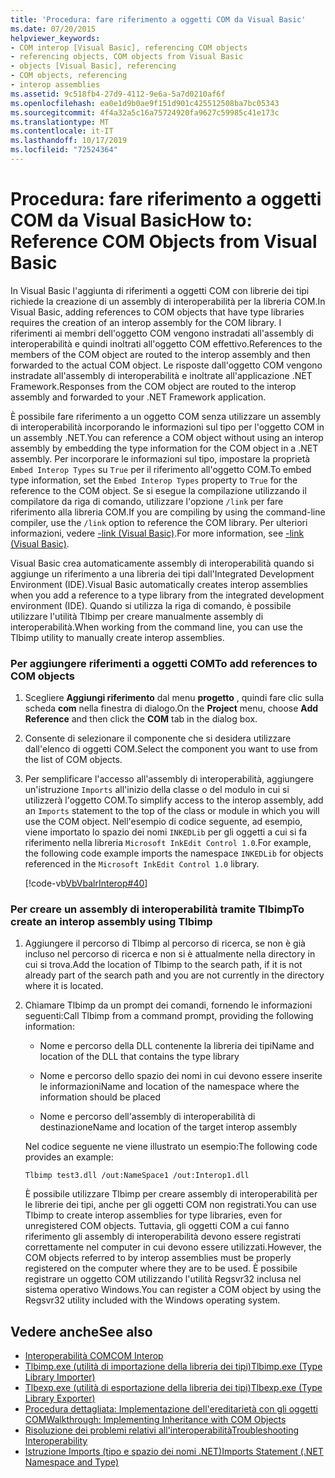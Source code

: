 ```yaml
---
title: 'Procedura: fare riferimento a oggetti COM da Visual Basic'
ms.date: 07/20/2015
helpviewer_keywords:
- COM interop [Visual Basic], referencing COM objects
- referencing objects, COM objects from Visual Basic
- objects [Visual Basic], referencing
- COM objects, referencing
- interop assemblies
ms.assetid: 9c518fb4-27d9-4112-9e6a-5a7d0210af6f
ms.openlocfilehash: ea0e1d9b0ae9f151d901c425512508ba7bc05343
ms.sourcegitcommit: 4f4a32a5c16a75724920fa9627c59985c41e173c
ms.translationtype: MT
ms.contentlocale: it-IT
ms.lasthandoff: 10/17/2019
ms.locfileid: "72524364"
---
```

# <a name="how-to-reference-com-objects-from-visual-basic"></a><span data-ttu-id="a8f6b-102">Procedura: fare riferimento a oggetti COM da Visual Basic</span><span class="sxs-lookup"><span data-stu-id="a8f6b-102">How to: Reference COM Objects from Visual Basic</span></span>
<span data-ttu-id="a8f6b-103">In Visual Basic l'aggiunta di riferimenti a oggetti COM con librerie dei tipi richiede la creazione di un assembly di interoperabilità per la libreria COM.</span><span class="sxs-lookup"><span data-stu-id="a8f6b-103">In Visual Basic, adding references to COM objects that have type libraries requires the creation of an interop assembly for the COM library.</span></span> <span data-ttu-id="a8f6b-104">I riferimenti ai membri dell'oggetto COM vengono instradati all'assembly di interoperabilità e quindi inoltrati all'oggetto COM effettivo.</span><span class="sxs-lookup"><span data-stu-id="a8f6b-104">References to the members of the COM object are routed to the interop assembly and then forwarded to the actual COM object.</span></span> <span data-ttu-id="a8f6b-105">Le risposte dall'oggetto COM vengono instradate all'assembly di interoperabilità e inoltrate all'applicazione .NET Framework.</span><span class="sxs-lookup"><span data-stu-id="a8f6b-105">Responses from the COM object are routed to the interop assembly and forwarded to your .NET Framework application.</span></span>  
  
 <span data-ttu-id="a8f6b-106">È possibile fare riferimento a un oggetto COM senza utilizzare un assembly di interoperabilità incorporando le informazioni sul tipo per l'oggetto COM in un assembly .NET.</span><span class="sxs-lookup"><span data-stu-id="a8f6b-106">You can reference a COM object without using an interop assembly by embedding the type information for the COM object in a .NET assembly.</span></span> <span data-ttu-id="a8f6b-107">Per incorporare le informazioni sul tipo, impostare la proprietà `Embed Interop Types` su `True` per il riferimento all'oggetto COM.</span><span class="sxs-lookup"><span data-stu-id="a8f6b-107">To embed type information, set the `Embed Interop Types` property to `True` for the reference to the COM object.</span></span> <span data-ttu-id="a8f6b-108">Se si esegue la compilazione utilizzando il compilatore da riga di comando, utilizzare l'opzione `/link` per fare riferimento alla libreria COM.</span><span class="sxs-lookup"><span data-stu-id="a8f6b-108">If you are compiling by using the command-line compiler, use the `/link` option to reference the COM library.</span></span> <span data-ttu-id="a8f6b-109">Per ulteriori informazioni, vedere [-link (Visual Basic)](../../../visual-basic/reference/command-line-compiler/link.md).</span><span class="sxs-lookup"><span data-stu-id="a8f6b-109">For more information, see [-link (Visual Basic)](../../../visual-basic/reference/command-line-compiler/link.md).</span></span>  
  
 <span data-ttu-id="a8f6b-110">Visual Basic crea automaticamente assembly di interoperabilità quando si aggiunge un riferimento a una libreria dei tipi dall'Integrated Development Environment (IDE).</span><span class="sxs-lookup"><span data-stu-id="a8f6b-110">Visual Basic automatically creates interop assemblies when you add a reference to a type library from the integrated development environment (IDE).</span></span> <span data-ttu-id="a8f6b-111">Quando si utilizza la riga di comando, è possibile utilizzare l'utilità Tlbimp per creare manualmente assembly di interoperabilità.</span><span class="sxs-lookup"><span data-stu-id="a8f6b-111">When working from the command line, you can use the Tlbimp utility to manually create interop assemblies.</span></span>  
  
### <a name="to-add-references-to-com-objects"></a><span data-ttu-id="a8f6b-112">Per aggiungere riferimenti a oggetti COM</span><span class="sxs-lookup"><span data-stu-id="a8f6b-112">To add references to COM objects</span></span>  
  
1. <span data-ttu-id="a8f6b-113">Scegliere **Aggiungi riferimento** dal menu **progetto** , quindi fare clic sulla scheda **com** nella finestra di dialogo.</span><span class="sxs-lookup"><span data-stu-id="a8f6b-113">On the **Project** menu, choose **Add Reference** and then click the **COM** tab in the dialog box.</span></span>  
  
2. <span data-ttu-id="a8f6b-114">Consente di selezionare il componente che si desidera utilizzare dall'elenco di oggetti COM.</span><span class="sxs-lookup"><span data-stu-id="a8f6b-114">Select the component you want to use from the list of COM objects.</span></span>  
  
3. <span data-ttu-id="a8f6b-115">Per semplificare l'accesso all'assembly di interoperabilità, aggiungere un'istruzione `Imports` all'inizio della classe o del modulo in cui si utilizzerà l'oggetto COM.</span><span class="sxs-lookup"><span data-stu-id="a8f6b-115">To simplify access to the interop assembly, add an `Imports` statement to the top of the class or module in which you will use the COM object.</span></span> <span data-ttu-id="a8f6b-116">Nell'esempio di codice seguente, ad esempio, viene importato lo spazio dei nomi `INKEDLib` per gli oggetti a cui si fa riferimento nella libreria `Microsoft InkEdit Control 1.0`.</span><span class="sxs-lookup"><span data-stu-id="a8f6b-116">For example, the following code example imports the namespace `INKEDLib` for objects referenced in the `Microsoft InkEdit Control 1.0` library.</span></span>  
  
     [!code-vb[VbVbalrInterop#40](~/samples/snippets/visualbasic/VS_Snippets_VBCSharp/VbVbalrInterop/VB/Class1.vb#40)]  
  
### <a name="to-create-an-interop-assembly-using-tlbimp"></a><span data-ttu-id="a8f6b-117">Per creare un assembly di interoperabilità tramite Tlbimp</span><span class="sxs-lookup"><span data-stu-id="a8f6b-117">To create an interop assembly using Tlbimp</span></span>  
  
1. <span data-ttu-id="a8f6b-118">Aggiungere il percorso di Tlbimp al percorso di ricerca, se non è già incluso nel percorso di ricerca e non si è attualmente nella directory in cui si trova.</span><span class="sxs-lookup"><span data-stu-id="a8f6b-118">Add the location of Tlbimp to the search path, if it is not already part of the search path and you are not currently in the directory where it is located.</span></span>  
  
2. <span data-ttu-id="a8f6b-119">Chiamare Tlbimp da un prompt dei comandi, fornendo le informazioni seguenti:</span><span class="sxs-lookup"><span data-stu-id="a8f6b-119">Call Tlbimp from a command prompt, providing the following information:</span></span>  
  
    - <span data-ttu-id="a8f6b-120">Nome e percorso della DLL contenente la libreria dei tipi</span><span class="sxs-lookup"><span data-stu-id="a8f6b-120">Name and location of the DLL that contains the type library</span></span>  
  
    - <span data-ttu-id="a8f6b-121">Nome e percorso dello spazio dei nomi in cui devono essere inserite le informazioni</span><span class="sxs-lookup"><span data-stu-id="a8f6b-121">Name and location of the namespace where the information should be placed</span></span>  
  
    - <span data-ttu-id="a8f6b-122">Nome e percorso dell'assembly di interoperabilità di destinazione</span><span class="sxs-lookup"><span data-stu-id="a8f6b-122">Name and location of the target interop assembly</span></span>  
  
     <span data-ttu-id="a8f6b-123">Nel codice seguente ne viene illustrato un esempio:</span><span class="sxs-lookup"><span data-stu-id="a8f6b-123">The following code provides an example:</span></span>  
  
    ```console  
    Tlbimp test3.dll /out:NameSpace1 /out:Interop1.dll  
    ```  
  
     <span data-ttu-id="a8f6b-124">È possibile utilizzare Tlbimp per creare assembly di interoperabilità per le librerie dei tipi, anche per gli oggetti COM non registrati.</span><span class="sxs-lookup"><span data-stu-id="a8f6b-124">You can use Tlbimp to create interop assemblies for type libraries, even for unregistered COM objects.</span></span> <span data-ttu-id="a8f6b-125">Tuttavia, gli oggetti COM a cui fanno riferimento gli assembly di interoperabilità devono essere registrati correttamente nel computer in cui devono essere utilizzati.</span><span class="sxs-lookup"><span data-stu-id="a8f6b-125">However, the COM objects referred to by interop assemblies must be properly registered on the computer where they are to be used.</span></span> <span data-ttu-id="a8f6b-126">È possibile registrare un oggetto COM utilizzando l'utilità Regsvr32 inclusa nel sistema operativo Windows.</span><span class="sxs-lookup"><span data-stu-id="a8f6b-126">You can register a COM object by using the Regsvr32 utility included with the Windows operating system.</span></span>  
  
## <a name="see-also"></a><span data-ttu-id="a8f6b-127">Vedere anche</span><span class="sxs-lookup"><span data-stu-id="a8f6b-127">See also</span></span>

- [<span data-ttu-id="a8f6b-128">Interoperabilità COM</span><span class="sxs-lookup"><span data-stu-id="a8f6b-128">COM Interop</span></span>](../../../visual-basic/programming-guide/com-interop/index.md)
- [<span data-ttu-id="a8f6b-129">Tlbimp.exe (utilità di importazione della libreria dei tipi)</span><span class="sxs-lookup"><span data-stu-id="a8f6b-129">Tlbimp.exe (Type Library Importer)</span></span>](../../../framework/tools/tlbimp-exe-type-library-importer.md)
- [<span data-ttu-id="a8f6b-130">Tlbexp.exe (utilità di esportazione della libreria dei tipi)</span><span class="sxs-lookup"><span data-stu-id="a8f6b-130">Tlbexp.exe (Type Library Exporter)</span></span>](../../../framework/tools/tlbexp-exe-type-library-exporter.md)
- [<span data-ttu-id="a8f6b-131">Procedura dettagliata: Implementazione dell'ereditarietà con gli oggetti COM</span><span class="sxs-lookup"><span data-stu-id="a8f6b-131">Walkthrough: Implementing Inheritance with COM Objects</span></span>](../../../visual-basic/programming-guide/com-interop/walkthrough-implementing-inheritance-with-com-objects.md)
- [<span data-ttu-id="a8f6b-132">Risoluzione dei problemi relativi all'interoperabilità</span><span class="sxs-lookup"><span data-stu-id="a8f6b-132">Troubleshooting Interoperability</span></span>](../../../visual-basic/programming-guide/com-interop/troubleshooting-interoperability.md)
- [<span data-ttu-id="a8f6b-133">Istruzione Imports (tipo e spazio dei nomi .NET)</span><span class="sxs-lookup"><span data-stu-id="a8f6b-133">Imports Statement (.NET Namespace and Type)</span></span>](../../../visual-basic/language-reference/statements/imports-statement-net-namespace-and-type.md)
